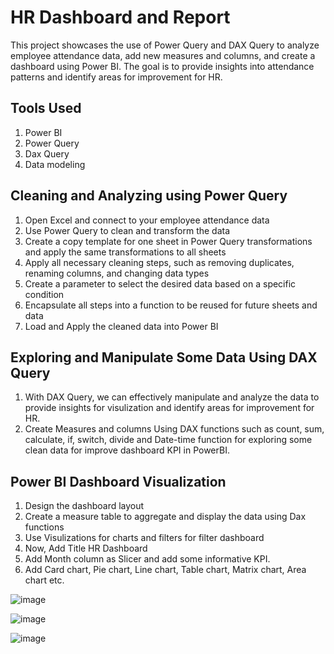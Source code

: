 # HR Dashboard and Report
This project showcases the use of Power Query and DAX Query to analyze employee attendance data, add new measures and columns, and create a dashboard using Power BI. The goal is to provide insights into attendance patterns and identify areas for improvement for HR.

## Tools Used
1. Power BI
2. Power Query
3. Dax Query
4. Data modeling

## Cleaning and Analyzing using Power Query
1. Open Excel and connect to your employee attendance data
2. Use Power Query to clean and transform the data
3. Create a copy template for one sheet in Power Query transformations and apply the same transformations to all sheets
4. Apply all necessary cleaning steps, such as removing duplicates, renaming columns, and changing data types
5. Create a parameter to select the desired data based on a specific condition
6. Encapsulate all steps into a function to be reused for future sheets and data
7. Load and Apply the cleaned data into Power BI

## Exploring and Manipulate Some Data Using DAX Query
1. With DAX Query, we can effectively manipulate and analyze the data to provide insights for visulization and identify areas for improvement for HR.
2. Create Measures and columns Using DAX functions such as count, sum, calculate, if, switch, divide and Date-time function for exploring some clean data for improve dashboard KPI in PowerBI.

## Power BI Dashboard Visualization
1. Design the dashboard layout
2. Create a measure table to aggregate and display the data using Dax functions
3. Use Visulizations for charts and filters for filter dashboard
4. Now, Add Title HR Dashboard
5. Add Month column as Slicer and add some informative KPI.
6. Add Card chart, Pie chart, Line chart, Table chart, Matrix chart, Area chart etc.

![image](https://github.com/Murriel11/HR-Dashboard-and-Report/assets/129143386/1db09ca8-56cd-44f5-a7bb-f31298d81aa7)

![image](https://github.com/Murriel11/HR-Dashboard-and-Report/assets/129143386/25878d06-64ee-43d8-ab71-81ae2d5ccf93)

![image](https://github.com/Murriel11/HR-Dashboard-and-Report/assets/129143386/551a7f56-aa23-4e31-a7a4-d1e44bcf4613)



